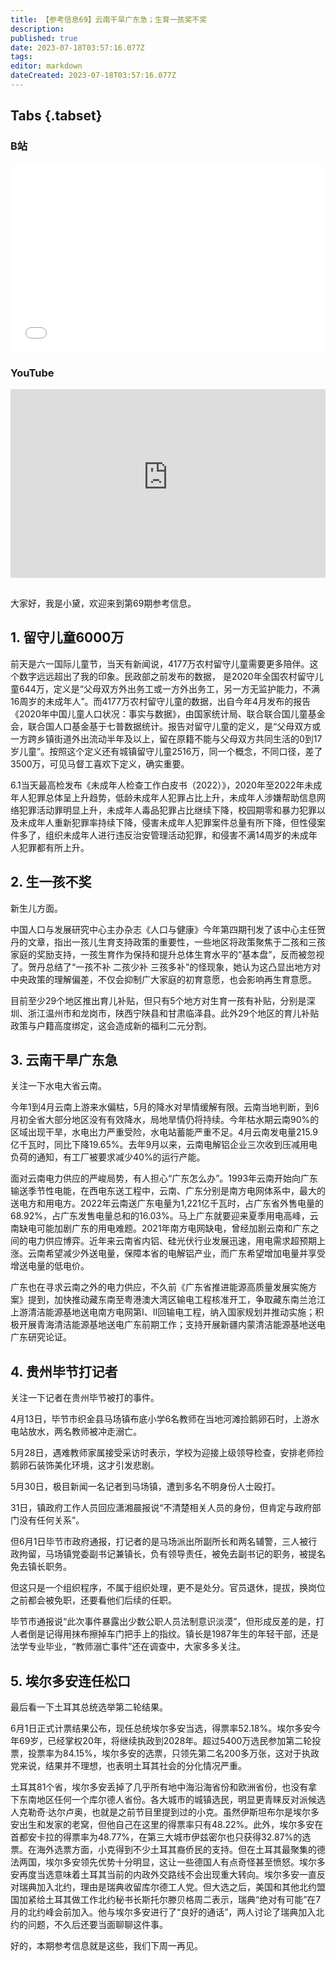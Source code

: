 ```yaml
---
title: 【参考信息69】云南干旱广东急；生育一孩奖不奖
description: 
published: true
date: 2023-07-18T03:57:16.077Z
tags: 
editor: markdown
dateCreated: 2023-07-18T03:57:16.077Z
---
```


## Tabs {.tabset}
### B站
<div style="position: relative; padding: 30% 45%;">
<iframe style="position: absolute; width: 100%; height: 100%; left: 0; top: 0;" src="//player.bilibili.com/player.html?&bvid=BV1XL411q7bt&page=1&as_wide=1&high_quality=1&danmaku=1&autoplay=0" scrolling="no" border="0" frameborder="no" framespacing="0" allowfullscreen="true"></iframe>
</div>

### YouTube
<div style="position: relative; padding: 30% 45%;">
<iframe style="position: absolute; top: 0; left: 0; width: 100%; height: 100%;" src="https://www.youtube-nocookie.com/embed/YouTubeVID" title="YouTube video player" frameborder="0" allow="accelerometer; autoplay; clipboard-write; encrypted-media; gyroscope; picture-in-picture" allowfullscreen></iframe>
</div>

## 

大家好，我是小黛，欢迎来到第69期参考信息。

## 1. 留守儿童6000万

前天是六一国际儿童节，当天有新闻说，4177万农村留守儿童需要更多陪伴。这个数字远远超出了我的印象。民政部之前发布的数据，
是2020年全国农村留守儿童644万，定义是“父母双方外出务工或一方外出务工，另一方无监护能力，不满16周岁的未成年人”。而4177万农村留守儿童的数据，出自今年4月发布的报告《2020年中国儿童人口状况：事实与数据》，由国家统计局、联合联合国儿童基金会，联合国人口基金基于七普数据统计。报告对留守儿童的定义，是“父母双方或一方跨乡镇街道外出流动半年及以上，留在原籍不能与父母双方共同生活的0到17岁儿童”。按照这个定义还有城镇留守儿童2516万，同一个概念，不同口径，差了3500万，可见马督工喜欢下定义，确实重要。

6.1当天最高检发布《未成年人检查工作白皮书（2022）》，2020年至2022年未成年人犯罪总体呈上升趋势，低龄未成年人犯罪占比上升，未成年人涉嫌帮助信息网络犯罪活动罪明显上升，未成年人毒品犯罪占比继续下降，校园期零和暴力犯罪以及未成年人重新犯罪率持续下降，侵害未成年人犯罪案件总量有所下降，但性侵案件多了，组织未成年人进行违反治安管理活动犯罪，和侵害不满14周岁的未成年人犯罪都有所上升。

## 2. 生一孩不奖

新生儿方面。

中国人口与发展研究中心主办杂志《人口与健康》今年第四期刊发了该中心主任贺丹的文章，指出一孩儿生育支持政策的重要性，一些地区将政策聚焦于二孩和三孩家庭的奖励支持，一孩生育作为保持和提升总体生育水平的“基本盘”，反而被忽视了。贺丹总结了“一孩不补 二孩少补 三孩多补”的怪现象，她认为这凸显出地方对中央政策的理解偏差，不仅会抑制广大家庭的初育意愿，也会影响再生育意愿。

目前至少29个地区推出育儿补贴，但只有5个地方对生育一孩有补贴，分别是深圳、浙江温州市和龙岗市，陕西宁陕县和甘肃临泽县。此外29个地区的育儿补贴政策与户籍高度绑定，这会造成新的福利二元分割。

## 3. 云南干旱广东急

关注一下水电大省云南。

今年1到4月云南上游来水偏枯，5月的降水对旱情缓解有限。云南当地判断，到6月初全省大部分地区没有有效降水，局地旱情仍将持续。今年枯水期云南90%的区域出现干旱，水电出力严重受险，水电站蓄能严重不足。4月云南发电量215.9亿千瓦时，同比下降19.65%。去年9月以来，云南电解铝企业三次收到压减用电负荷的通知，有工厂被要求减少40%的运行产能。

面对云南电力供应的严峻局势，有人担心“广东怎么办”。1993年云南开始向广东输送季节性电能，在西电东送工程中，云南、广东分别是南方电网体系中，最大的送电方和用电方。2022年云南送广东电量为1,221亿千瓦时，占广东省外售电量的68.92%，占广东发售电量总和的16.03%。马上广东就要迎来夏季用电高峰，云南缺电可能加剧广东的用电难题。2021年南方电网缺电，曾经加剧云南和广东之间的电力供应博弈。近年来云南省内铝、硅光伏行业发展迅速，用电需求超预期上涨。云南希望减少外送电量，保障本省的电解铝产业，而广东希望增加电量并享受增送电量的低电价。

广东也在寻求云南之外的电力供应，不久前《广东省推进能源高质量发展实施方案》提到，加快推动藏东南至粤港澳大湾区输电工程核准开工，争取藏东南兰沧江上游清洁能源基地送电南方电网第Ⅰ、Ⅱ回输电工程，纳入国家规划并推动实施；积极开展青海清洁能源基地送电广东前期工作；支持开展新疆内蒙清洁能源基地送电广东研究论证。

## 4. 贵州毕节打记者

关注一下记者在贵州毕节被打的事件。

4月13日，毕节市织金县马场镇布底小学6名教师在当地河滩捡鹅卵石时，上游水电站放水，两名教师被冲走溺亡。

5月28日，遇难教师家属接受采访时表示，学校为迎接上级领导检查，安排老师捡鹅卵石装饰美化环境，这才引发悲剧。

5月30日，极目新闻一名记者到马场镇，遭到多名不明身份人士殴打。

31日，镇政府工作人员回应潇湘晨报说“不清楚相关人员的身份，但肯定与政府部门没有任何关系”。

但6月1日毕节市政府通报，打记者的是马场派出所副所长和两名辅警，三人被行政拘留，马场镇党委副书记兼镇长，负有领导责任，被免去副书记的职务，被提名免去镇长职务。

但这只是一个组织程序，不属于组织处理，更不是处分。官员退休，提拔，换岗位之前都会被免职，还要看他们后续的任职。

毕节市通报说“此次事件暴露出少数公职人员法制意识淡漠”，但形成反差的是，打人者倒是记得用抹布擦掉车门把手上的指纹。镇长是1987年生的年轻干部，还是法学专业毕业，“教师溺亡事件”还在调查中，大家多多关注。

## 5. 埃尔多安连任松口

最后看一下土耳其总统选举第二轮结果。

6月1日正式计票结果公布，现任总统埃尔多安当选，得票率52.18%。埃尔多安今年69岁，已经掌权20年，将继续执政到2028年。超过5400万选民参加第二轮投票，投票率为84.15%，埃尔多安的选票，只领先第二名200多万张，这对于执政党来说，结果并不理想，也表明土耳其社会的分化情况严重。

土耳其81个省，埃尔多安丢掉了几乎所有地中海沿海省份和欧洲省份，也没有拿下东南地区任何一个库尔德人省份。各大城市的城镇选民，明显更青睐反对派候选人克勒奇·达尔卢奥，也就是之前节目里提到过的小克。虽然伊斯坦布尔是埃尔多安出生和发家的老窝，但他自己在这里的得票率只有48.22%。此外，埃尔多安在首都安卡拉的得票率为48.77%，在第三大城市伊兹密尔也只获得32.87%的选票。在海外选票方面，小克得到不少土耳其裔侨民的支持。但在土耳其最聚集的德法两国，埃尔多安领先优势十分明显，这让一些德国人有点奇怪甚至愤怒。埃尔多安再度当选意味着土耳其当前的内政外交路线不会出现重大转向。埃尔多安一直反对瑞典加入北约，理由是瑞典收留库尔德工人党。但大选之后，美国和其他北约盟国加紧给土耳其做工作北约秘书长斯托尔滕贝格周二表示，瑞典“绝对有可能”在7月的北约峰会前加入。他与埃尔多安进行了“良好的通话”，两人讨论了瑞典加入北约的问题，不久后还要当面聊聊这件事。

好的，本期参考信息就是这些，我们下周一再见。

